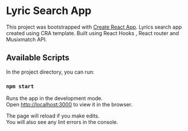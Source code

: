 # Lyric Search App

This project was bootstrapped with [Create React App](https://github.com/facebook/create-react-app).
Lyrics search app created using CRA template. Built using React Hooks , React router and Musixmatch API.

## Available Scripts

In the project directory, you can run:

### `npm start`

Runs the app in the development mode.\
Open [http://localhost:3000](http://localhost:3000) to view it in the browser.

The page will reload if you make edits.\
You will also see any lint errors in the console.
